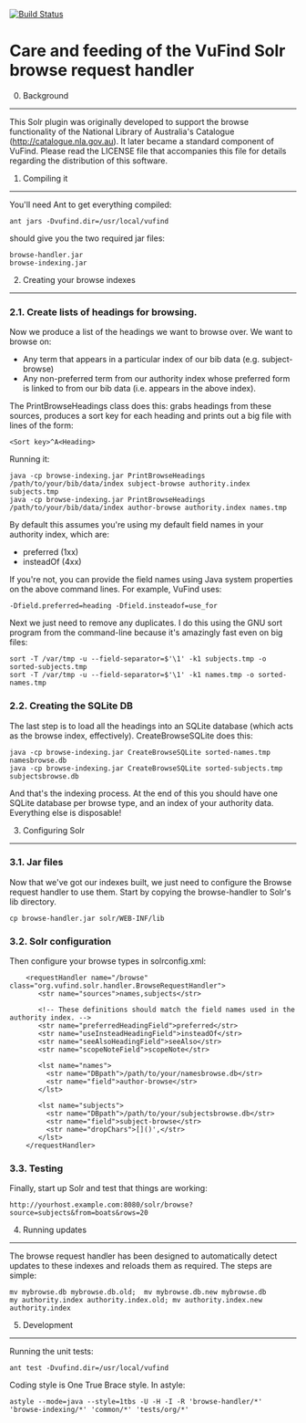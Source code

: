 [![Build Status](https://travis-ci.org/vufind-org/vufind-browse-handler.svg?branch=master)](https://travis-ci.org/vufind-org/vufind-browse-handler)

Care and feeding of the VuFind Solr browse request handler
==========================================================



0.  Background
--------------

This Solr plugin was originally developed to support the browse
functionality of the National Library of Australia's Catalogue
(http://catalogue.nla.gov.au). It later became a standard component
of VuFind. Please read the LICENSE file that accompanies this file
for details regarding the distribution of this software.



1.  Compiling it
----------------

You'll need Ant to get everything compiled:

    ant jars -Dvufind.dir=/usr/local/vufind

should give you the two required jar files:

    browse-handler.jar
    browse-indexing.jar

  

2.  Creating your browse indexes
--------------------------------

### 2.1.  Create lists of headings for browsing.

Now we produce a list of the headings we want to browse over.  We want to browse on:

* Any term that appears in a particular index of our bib data (e.g. subject-browse)
* Any non-preferred term from our authority index whose preferred
form is linked to from our bib data (i.e. appears in the above index).

The PrintBrowseHeadings class does this: grabs headings from these
sources, produces a sort key for each heading and prints out a big
file with lines of the form:

    <Sort key>^A<Heading>

Running it:

    java -cp browse-indexing.jar PrintBrowseHeadings /path/to/your/bib/data/index subject-browse authority.index subjects.tmp
    java -cp browse-indexing.jar PrintBrowseHeadings /path/to/your/bib/data/index author-browse authority.index names.tmp

By default this assumes you're using my default field names in your authority index, which are:

* preferred (1xx)
* insteadOf (4xx)

If you're not, you can provide the field names using Java system properties
on the above command lines.  For example, VuFind uses:

    -Dfield.preferred=heading -Dfield.insteadof=use_for


Next we just need to remove any duplicates.  I do this using the GNU
sort program from the command-line because it's amazingly fast even on
big files:

    sort -T /var/tmp -u --field-separator=$'\1' -k1 subjects.tmp -o sorted-subjects.tmp
    sort -T /var/tmp -u --field-separator=$'\1' -k1 names.tmp -o sorted-names.tmp



### 2.2.  Creating the SQLite DB

The last step is to load all the headings into an SQLite database
(which acts as the browse index, effectively).  CreateBrowseSQLite
does this:

    java -cp browse-indexing.jar CreateBrowseSQLite sorted-names.tmp namesbrowse.db
    java -cp browse-indexing.jar CreateBrowseSQLite sorted-subjects.tmp subjectsbrowse.db


And that's the indexing process.  At the end of this you should have
one SQLite database per browse type, and an index of your authority
data.  Everything else is disposable!




3.  Configuring Solr
--------------------

### 3.1.  Jar files

Now that we've got our indexes built, we just need to configure the
Browse request handler to use them.  Start by copying the
browse-handler to Solr's lib directory.

    cp browse-handler.jar solr/WEB-INF/lib



### 3.2.  Solr configuration

Then configure your browse types in solrconfig.xml:

```
    <requestHandler name="/browse" class="org.vufind.solr.handler.BrowseRequestHandler">
       <str name="sources">names,subjects</str>

       <!-- These definitions should match the field names used in the authority index. -->
       <str name="preferredHeadingField">preferred</str>
       <str name="useInsteadHeadingField">insteadOf</str>
       <str name="seeAlsoHeadingField">seeAlso</str>
       <str name="scopeNoteField">scopeNote</str>

       <lst name="names">
         <str name="DBpath">/path/to/your/namesbrowse.db</str>
         <str name="field">author-browse</str>
       </lst>

       <lst name="subjects">
         <str name="DBpath">/path/to/your/subjectsbrowse.db</str>
         <str name="field">subject-browse</str>
         <str name="dropChars">[]()',</str>
       </lst>
    </requestHandler>
```


### 3.3.  Testing

Finally, start up Solr and test that things are working:

    http://yourhost.example.com:8080/solr/browse?source=subjects&from=boats&rows=20



4.  Running updates
-------------------

The browse request handler has been designed to automatically detect
updates to these indexes and reloads them as required.  The steps are
simple:

    mv mybrowse.db mybrowse.db.old;  mv mybrowse.db.new mybrowse.db
    my authority.index authority.index.old; mv authority.index.new authority.index


5.  Development
---------------

Running the unit tests:

    ant test -Dvufind.dir=/usr/local/vufind

Coding style is One True Brace style. In astyle:

    astyle --mode=java --style=1tbs -U -H -I -R 'browse-handler/*' 'browse-indexing/*' 'common/*' 'tests/org/*'

